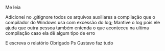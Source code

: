 Me leia

Adicionei no .gitignore todos os arquivos auxiliares a compilação que o compilador do Windows usa com excessão do log; Mantive o log pois ele ajuda que outra pessoa também entenda o que aconteceu na ultima compilação caso ela dê algum tipo de erro

E escreva o relatório
Obrigado
Ps
Gustavo faz tudo